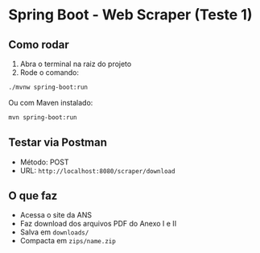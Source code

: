 
# Spring Boot - Web Scraper (Teste 1)

## Como rodar

1. Abra o terminal na raiz do projeto
2. Rode o comando:

```bash
./mvnw spring-boot:run
```

Ou com Maven instalado:

```bash
mvn spring-boot:run
```

## Testar via Postman

- Método: POST
- URL: `http://localhost:8080/scraper/download`

## O que faz

- Acessa o site da ANS
- Faz download dos arquivos PDF do Anexo I e II
- Salva em `downloads/`
- Compacta em `zips/name.zip`

